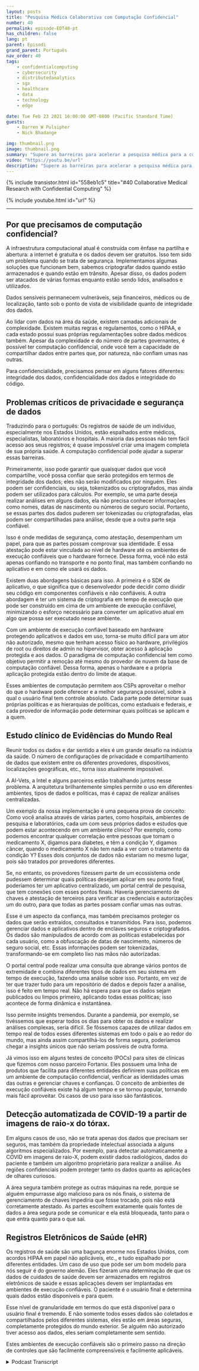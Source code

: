 ```yaml
---
layout: posts
title: "Pesquisa Médica Colaborativa com Computação Confidencial"
number: 40
permalink: episode-EDT40-pt
has_children: false
lang: pt
parent: Episodi
grand_parent: Português
nav_order: 40
tags:
    - confidentialcomputing
    - cybersecurity
    - distributedanalytics
    - sgx
    - healthcare
    - data
    - technology
    - edge

date: Tue Feb 23 2021 16:00:00 GMT-0800 (Pacific Standard Time)
guests:
    - Darren W Pulsipher
    - Nick Bhadange

img: thumbnail.png
image: thumbnail.png
summary: "Supere as barreiras para acelerar a pesquisa médica para a cura do câncer com a computação confidencial. Nick Bhadange, Especialista em Tecnologia, AI-Vets e Darren Pulsipher, Arquiteto Principal de Soluções, Setor Público, Intel, discutem a necessidade de computação confidencial na área da saúde e os benefícios potenciais por meio de casos de uso."
video: "https://youtu.be/url"
description: "Supere as barreiras para acelerar a pesquisa médica para a cura do câncer com a computação confidencial. Nick Bhadange, Especialista em Tecnologia, AI-Vets e Darren Pulsipher, Arquiteto Principal de Soluções, Setor Público, Intel, discutem a necessidade de computação confidencial na área da saúde e os benefícios potenciais por meio de casos de uso."
---
```


<div>
{% include transistor.html id="558eb1c5" title="#40 Collaborative Medical Research with Confidential Computing" %}

{% include youtube.html id="url" %}
</div>

---

## Por que precisamos de computação confidencial?

A infraestrutura computacional atual é construída com ênfase na partilha e abertura: a internet é gratuita e os dados devem ser gratuitos. Isso tem sido um problema quando se trata de segurança. Implementamos algumas soluções que funcionam bem, sabemos criptografar dados quando estão armazenados e quando estão em trânsito. Apesar disso, os dados podem ser atacados de várias formas enquanto estão sendo lidos, analisados e utilizados.

Dados sensíveis permanecem vulneráveis, seja financeiros, médicos ou de localização, tanto sob o ponto de vista de visibilidade quanto de integridade dos dados.

Ao lidar com dados na área da saúde, existem camadas adicionais de complexidade. Existem muitas regras e regulamentos, como o HIPAA, e cada estado possui suas próprias regulamentações sobre dados médicos também. Apesar da complexidade e do número de partes governantes, é possível ter computação confidencial, onde você tem a capacidade de compartilhar dados entre partes que, por natureza, não confiam umas nas outras.

Para confidencialidade, precisamos pensar em alguns fatores diferentes: integridade dos dados, confidencialidade dos dados e integridade do código.

## Problemas críticos de privacidade e segurança de dados

Traduzindo para o português: Os registros de saúde de um indivíduo, especialmente nos Estados Unidos, estão espalhados entre médicos, especialistas, laboratórios e hospitais. A maioria das pessoas não tem fácil acesso aos seus registros; é quase impossível criar uma imagem completa de sua própria saúde. A computação confidencial pode ajudar a superar essas barreiras.

Primeiramente, isso pode garantir que quaisquer dados que você compartilhe, você possa confiar que serão protegidos em termos de integridade dos dados; eles não serão modificados por ninguém. Eles podem ser confidenciais, ou seja, tokenizados ou criptografados, mas ainda podem ser utilizados para cálculos. Por exemplo, se uma parte deseja realizar análises em alguns dados, ela não precisa conhecer informações como nomes, datas de nascimento ou números de seguro social. Portanto, se essas partes dos dados puderem ser tokenizadas ou criptografadas, elas podem ser compartilhadas para análise, desde que a outra parte seja confiável.

Isso é onde medidas de segurança, como atestação, desempenham um papel, para que as partes possam comprovar sua identidade. E essa atestação pode estar vinculada ao nível de hardware até os ambientes de execução confiáveis que o hardware fornece. Dessa forma, você não está apenas confiando no transporte e no ponto final, mas também confiando no aplicativo e em como ele usará os dados.

Existem duas abordagens básicas para isso. A primeira é o SDK de aplicativo, o que significa que o desenvolvedor pode decidir como dividir seu código em componentes confiáveis ​​e não confiáveis. A outra abordagem é ter um sistema de criptografia em tempo de execução que pode ser construído em cima de um ambiente de execução confiável, minimizando o esforço necessário para converter um aplicativo atual em algo que possa ser executado nesse ambiente.

Com um ambiente de execução confiável baseado em hardware protegendo aplicativos e dados em uso, torna-se muito difícil para um ator não autorizado, mesmo que tenham acesso físico ao hardware, privilégios de root ou direitos de admin no hipervisor, obter acesso à aplicação protegida e aos dados. O paradigma de computação confidencial tem como objetivo permitir a remoção até mesmo do provedor de nuvem da base de computação confiável. Dessa forma, apenas o hardware e a própria aplicação protegida estão dentro do limite de ataque.

Esses ambientes de computação permitem aos CSPs aproveitar o melhor do que o hardware pode oferecer e a melhor segurança possível, sobre a qual o usuário final tem controle absoluto. Cada parte pode determinar suas próprias políticas e as hierarquias de políticas, como estaduais e federais, e cada provedor de informação pode determinar quais políticas se aplicam e a quem.

## Estudo clínico de Evidências do Mundo Real

Reunir todos os dados e dar sentido a eles é um grande desafio na indústria da saúde. O número de configurações de privacidade e compartilhamento de dados que existem entre os diferentes provedores, dispositivos, localizações geográficas, etc., torna isso atualmente impossível.

A AI-Vets, a Intel e alguns parceiros estão trabalhando juntos nesse problema. A arquitetura brilhantemente simples permite o uso em diferentes ambientes, tipos de dados e políticas, mas é capaz de realizar análises centralizadas.

Um exemplo da nossa implementação é uma pequena prova de conceito: Como você analisa através de várias partes, como hospitais, ambientes de pesquisa e laboratórios, cada um com seus próprios dados e estudos que podem estar acontecendo em um ambiente clínico? Por exemplo, como podemos encontrar qualquer correlação entre pessoas que tomam o medicamento X, digamos para diabetes, e têm a condição Y, digamos câncer, quando o medicamento X não tem nada a ver com o tratamento da condição Y? Esses dois conjuntos de dados não estariam no mesmo lugar, pois são tratados por provedores diferentes.

Se, no entanto, os provedores fizessem parte de um ecossistema onde pudessem determinar quais políticas desejam aplicar em seu ponto final, poderíamos ter um aplicativo centralizado, um portal central de pesquisa, que tem conexões com esses pontos finais. Haveria gerenciamento de chaves e atestação de terceiros para verificar as credenciais e autorizações um do outro, para que todas as partes possam confiar umas nas outras.

Esse é um aspecto da confiança, mas também precisamos proteger os dados que serão extraídos, consultados e transmitidos. Para isso, podemos gerenciar dados e aplicativos dentro de enclaves seguros e criptografados. Os dados são manipulados de acordo com as políticas estabelecidas por cada usuário, como a obfuscação de datas de nascimento, números de seguro social, etc. Essas informações podem ser tokenizadas, transformando-se em completo lixo nas mãos não autorizadas.

O portal central pode realizar uma consulta que abrange vários pontos de extremidade e combina diferentes tipos de dados em seu sistema em tempo de execução, fazendo uma análise sobre isso. Portanto, em vez de ter que trazer tudo para um repositório de dados e depois fazer a análise, isso é feito em tempo real. Não há espera para que os dados sejam publicados ou limpos primeiro, aplicando todas essas políticas; isso acontece de forma dinâmica e instantânea.

Isso permite insights tremendos. Durante a pandemia, por exemplo, se tivéssemos que esperar todos os dias para obter os dados e realizar análises complexas, seria difícil. Se fôssemos capazes de utilizar dados em tempo real de todos esses diferentes sistemas em todo o país e ao redor do mundo, mas ainda assim compartilhá-los de forma segura, poderíamos chegar a insights únicos que não seriam possíveis de outra forma.

Já vimos isso em alguns testes de conceito (POCs) para sites de clínicas que fizemos com nosso parceiro Fortanix. Eles possuem uma linha de produtos que facilita para diferentes entidades definirem suas políticas em um ambiente de computação confidencial, verificar as identidades umas das outras e gerenciar chaves e confianças. O conceito de ambientes de execução confiáveis existe há algum tempo e se tornou popular, tornando mais fácil aproveitar. Os casos de uso para isso são fantásticos.

## Detecção automatizada de COVID-19 a partir de imagens de raio-x do tórax.

Em alguns casos de uso, não se trata apenas dos dados que precisam ser seguros, mas também da propriedade intelectual associada a alguns algoritmos especializados. Por exemplo, para detectar automaticamente a COVID em imagens de raio-X, podem existir dados radiológicos, dados do paciente e também um algoritmo proprietário para realizar a análise. As regiões confidenciais podem proteger tanto os dados quanto as aplicações de olhares curiosos.

A área segura também protege as outras máquinas na rede, porque se alguém empurrasse algo malicioso para os nós finais, o sistema de gerenciamento de chaves impediria que fosse trocado, pois não está corretamente atestado. As partes escolhem exatamente quais fontes de dados a área segura pode se comunicar e ela está bloqueada, tanto para o que entra quanto para o que sai.

## Registros Eletrônicos de Saúde (eHR)

Os registros de saúde são uma bagunça enorme nos Estados Unidos, com acordos HIPAA em papel não aplicáveis, etc., e tudo espalhado por diferentes entidades. Um caso de uso que pode ser um bom modelo para nós seguir é do governo alemão. Eles fizeram uma determinação de que os dados de cuidados de saúde devem ser armazenados em registros eletrônicos de saúde e essas aplicações devem ser implantadas em ambientes de execução confiáveis. O paciente é o usuário final e determina quais dados estão disponíveis e para quem.

Esse nível de granularidade em termos do que está disponível para o usuário final é tremendo. E não somente todos esses dados são coletados e compartilhados pelos diferentes sistemas, eles estão em áreas seguras, completamente protegidos do mundo exterior. Se alguém não autorizado tiver acesso aos dados, eles seriam completamente sem sentido.

Estes ambientes de execução confiáveis são o primeiro passo na direção de controles que são facilmente compreensíveis e facilmente aplicáveis.



<details>
<summary> Podcast Transcript </summary>

<p></p>

</details>
